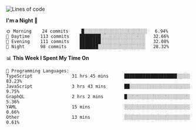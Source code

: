 <!--START_SECTION:waka-->
![Lines of code](https://img.shields.io/badge/From%20Hello%20World%20I%27ve%20Written-629844%20lines%20of%20code-blue)

**I'm a Night 🦉** 

```text
🌞 Morning    24 commits     █░░░░░░░░░░░░░░░░░░░░░░░░   6.94% 
🌆 Daytime    113 commits    ████████░░░░░░░░░░░░░░░░░   32.66% 
🌃 Evening    111 commits    ████████░░░░░░░░░░░░░░░░░   32.08% 
🌙 Night      98 commits     ███████░░░░░░░░░░░░░░░░░░   28.32%

```


📊 **This Week I Spent My Time On** 

```text
💬 Programming Languages: 
TypeScript               31 hrs 45 mins      ████████████████████░░░░░   83.23% 
JavaScript               3 hrs 43 mins       ██░░░░░░░░░░░░░░░░░░░░░░░   9.75% 
GraphQL                  2 hrs 2 mins        █░░░░░░░░░░░░░░░░░░░░░░░░   5.36% 
YAML                     15 mins             ░░░░░░░░░░░░░░░░░░░░░░░░░   0.66% 
Other                    13 mins             ░░░░░░░░░░░░░░░░░░░░░░░░░   0.61%

```


<!--END_SECTION:waka-->
